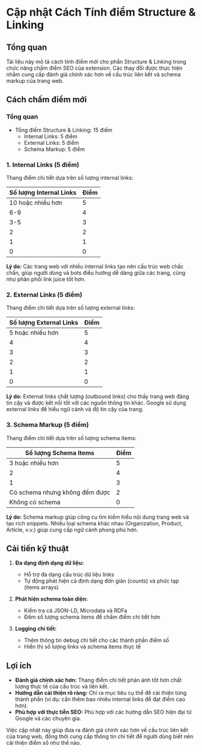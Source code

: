 # Cập nhật Cách Tính điểm Structure & Linking

## Tổng quan

Tài liệu này mô tả cách tính điểm mới cho phần Structure & Linking trong chức năng chấm điểm SEO của extension. Các thay đổi được thực hiện nhằm cung cấp đánh giá chính xác hơn về cấu trúc liên kết và schema markup của trang web.

## Cách chấm điểm mới

### Tổng quan
- Tổng điểm Structure & Linking: 15 điểm
  - Internal Links: 5 điểm
  - External Links: 5 điểm
  - Schema Markup: 5 điểm

### 1. Internal Links (5 điểm)

Thang điểm chi tiết dựa trên số lượng internal links:

| Số lượng Internal Links | Điểm |
|-------------------------|------|
| 10 hoặc nhiều hơn      | 5    |
| 6-9                    | 4    |
| 3-5                    | 3    |
| 2                      | 2    |
| 1                      | 1    |
| 0                      | 0    |

**Lý do:** Các trang web với nhiều internal links tạo nên cấu trúc web chắc chắn, giúp người dùng và bots điều hướng dễ dàng giữa các trang, cũng như phân phối link juice tốt hơn.

### 2. External Links (5 điểm)

Thang điểm chi tiết dựa trên số lượng external links:

| Số lượng External Links | Điểm |
|-------------------------|------|
| 5 hoặc nhiều hơn       | 5    |
| 4                      | 4    |
| 3                      | 3    |
| 2                      | 2    |
| 1                      | 1    |
| 0                      | 0    |

**Lý do:** External links chất lượng (outbound links) cho thấy trang web đáng tin cậy và được kết nối tốt với các nguồn thông tin khác. Google sử dụng external links để hiểu ngữ cảnh và độ tin cậy của trang.

### 3. Schema Markup (5 điểm)

Thang điểm chi tiết dựa trên số lượng schema items:

| Số lượng Schema Items  | Điểm |
|------------------------|------|
| 3 hoặc nhiều hơn      | 5    |
| 2                     | 4    |
| 1                     | 3    |
| Có schema nhưng không đếm được | 2    |
| Không có schema       | 0    |

**Lý do:** Schema markup giúp công cụ tìm kiếm hiểu nội dung trang web và tạo rich snippets. Nhiều loại schema khác nhau (Organization, Product, Article, v.v.) giúp cung cấp ngữ cảnh phong phú hơn.

## Cải tiến kỹ thuật

1. **Đa dạng định dạng dữ liệu:**
   - Hỗ trợ đa dạng cấu trúc dữ liệu links
   - Tự động phát hiện cả định dạng đơn giản (counts) và phức tạp (items arrays)

2. **Phát hiện schema toàn diện:**
   - Kiểm tra cả JSON-LD, Microdata và RDFa
   - Đếm số lượng schema items để chấm điểm chi tiết hơn

3. **Logging chi tiết:**
   - Thêm thông tin debug chi tiết cho các thành phần điểm số
   - Hiển thị số lượng links và schema items thực tế

## Lợi ích

- **Đánh giá chính xác hơn:** Thang điểm chi tiết phản ánh tốt hơn chất lượng thực tế của cấu trúc và liên kết.
- **Hướng dẫn cải thiện rõ ràng:** Chỉ ra mục tiêu cụ thể để cải thiện từng thành phần (ví dụ: cần thêm bao nhiêu internal links để đạt điểm cao hơn).
- **Phù hợp với thực tiễn SEO:** Phù hợp với các hướng dẫn SEO hiện đại từ Google và các chuyên gia.

Việc cập nhật này giúp đưa ra đánh giá chính xác hơn về cấu trúc liên kết của trang web, đồng thời cung cấp thông tin chi tiết để người dùng biết nên cải thiện điểm số như thế nào.
